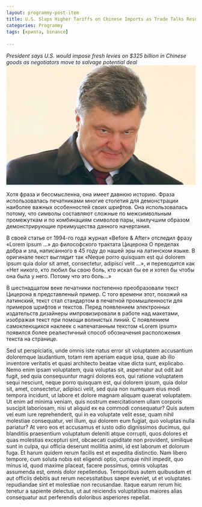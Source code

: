 ```yaml
---
layout: programmy-post-item
title: U.S. Slaps Higher Tariffs on Chinese Imports as Trade Talks Resume лол
categories: Programmy
tags: [крипта, binance]

---
```

*President says U.S. would impose fresh levies on $325 billion in Chinese goods as negotiators move to salvage potential deal*
![My helpful screenshot](/assets/15515254754712.jpg)

Хотя фраза и бессмысленна, она имеет давнюю историю. Фраза использовалась печатниками многие столетия для демонстрации наиболее важных особенностей своих шрифтов. Она использовалась потому, что символы составляют сложные по межсимвольным промежуткам и по комбинациям символов пары, наилучшим образом демонстрирующие преимущества данного начертания.

В своей статье от 1994-го года журнал «Before & After» отследил фразу «Lorem ipsum ...» до философского трактата Цицерона О пределах добра и зла, написанного в 45 году до нашей эры на латинском языке. В оригинале текст выглядит так «Neque porro quisquam est qui dolorem ipsum quia dolor sit amet, consectetur, adipisci velit ...», и переводится как «Нет никого, кто любил бы свою боль, кто искал бы ее и хотел бы чтобы она была у него. Потому что это боль...»


В шестнадцатом веке печатники постепенно преобразовали текст Цицерона в представленый пример. С того времени этот, похожий на латинский, текст стал стандартом в печатной промышленности для примеров шрифтов и текстов. Перед появлением электронных издательств дизайнеры импровизировали в работе над макетами, изображая текст при помощи волнистых линий. С появлением самоклеющихся наклеек с напечатанным текстом «Lorem ipsum» появился более реалистичный способ обозначения расположения текста на странице.


Sed ut perspiciatis, unde omnis iste natus error sit voluptatem accusantium doloremque laudantium, totam rem aperiam eaque ipsa, quae ab illo inventore veritatis et quasi architecto beatae vitae dicta sunt, explicabo. Nemo enim ipsam voluptatem, quia voluptas sit, aspernatur aut odit aut fugit, sed quia consequuntur magni dolores eos, qui ratione voluptatem sequi nesciunt, neque porro quisquam est, qui dolorem ipsum, quia dolor sit, amet, consectetur, adipisci velit, sed quia non numquam eius modi tempora incidunt, ut labore et dolore magnam aliquam quaerat voluptatem. Ut enim ad minima veniam, quis nostrum exercitationem ullam corporis suscipit laboriosam, nisi ut aliquid ex ea commodi consequatur? Quis autem vel eum iure reprehenderit, qui in ea voluptate velit esse, quam nihil molestiae consequatur, vel illum, qui dolorem eum fugiat, quo voluptas nulla pariatur? At vero eos et accusamus et iusto odio dignissimos ducimus, qui blanditiis praesentium voluptatum deleniti atque corrupti, quos dolores et quas molestias excepturi sint, obcaecati cupiditate non provident, similique sunt in culpa, qui officia deserunt mollitia animi, id est laborum et dolorum fuga. Et harum quidem rerum facilis est et expedita distinctio. Nam libero tempore, cum soluta nobis est eligendi optio, cumque nihil impedit, quo minus id, quod maxime placeat, facere possimus, omnis voluptas assumenda est, omnis dolor repellendus. Temporibus autem quibusdam et aut officiis debitis aut rerum necessitatibus saepe eveniet, ut et voluptates repudiandae sint et molestiae non recusandae. Itaque earum rerum hic tenetur a sapiente delectus, ut aut reiciendis voluptatibus maiores alias consequatur aut perferendis doloribus asperiores repellat.


